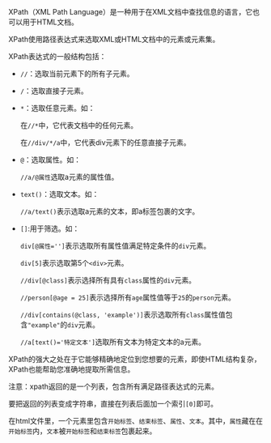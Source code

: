 XPath（XML Path Language）是一种用于在XML文档中查找信息的语言，它也可以用于HTML文档。

XPath使用路径表达式来选取XML或HTML文档中的元素或元素集。

XPath表达式的一般结构包括：

- `//`：选取当前元素下的所有子元素。

- `/`：选取直接子元素。

- `*`：选取任意元素。如：

  在`//*`中，它代表文档中的任何元素。

  在`//div/*/a`中，它代表div元素下的任意直接子元素。

- `@`：选取属性。如：

  `//a/@属性`选取a元素的属性值。

- `text()`：选取文本。如：

  `//a/text()`表示选取a元素的文本，即a标签包裹的文字。

- `[]`:用于筛选。如：

  `div[@属性='']`表示选取所有属性值满足特定条件的`div`元素。

  `div[5]`表示选取第5个`<div>`元素。

  `//div[@class]`表示选择所有具有`class`属性的`div`元素。

  `//person[@age = 25]`表示选择所有`age`属性值等于`25`的`person`元素。

  `//div[contains(@class, 'example')]`表示选取所有`class`属性值包含`"example"`的`div`元素。

  `//a[text()='特定文本']`选取所有文本为特定文本的a元素。

XPath的强大之处在于它能够精确地定位到您想要的元素，即使HTML结构复杂，XPath也能帮助您准确地提取所需信息。

注意：xpath返回的是一个列表，包含所有满足路径表达式的元素。

要把返回的列表变成字符串，直接在列表后面加一个索引`[0]`即可。

在html文件里，一个元素里包含`开始标签`、`结束标签`、`属性`、`文本`。其中，`属性`藏在在`开始标签`内，`文本`被`开始标签`和`结束标签`包裹起来。


